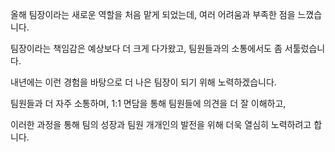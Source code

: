 올해 팀장이라는 새로운 역할을 처음 맡게 되었는데, 여러 어려움과 부족한 점을 느꼈습니다. 

팀장이라는 책임감은 예상보다 더 크게 다가왔고, 팀원들과의 소통에서도 좀 서툴렀습니다.

내년에는 이런 경험을 바탕으로 더 나은 팀장이 되기 위해 노력하겠습니다.

팀원들과 더 자주 소통하며, 1:1 면담을 통해 팀원들에 의견을 더 잘 이해하고, 

이러한 과정을 통해 팀의 성장과 팀원 개개인의 발전을 위해 더욱 열심히 노력하려고 합니다.
